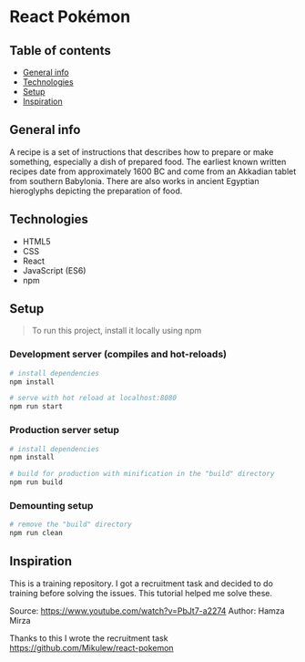 # React Pokémon

## Table of contents

- [General info](#general-info)
- [Technologies](#technologies)
- [Setup](#setup)
- [Inspiration](#inspiration)

## General info

A recipe is a set of instructions that describes how to prepare or make something, especially a dish of prepared food.
The earliest known written recipes date from approximately 1600 BC and come from an Akkadian tablet from southern Babylonia. There are also works in ancient Egyptian hieroglyphs depicting the preparation of food.

## Technologies

- HTML5
- CSS
- React
- JavaScript (ES6)
- npm

## Setup

> To run this project, install it locally using npm

### Development server (compiles and hot-reloads)

```bash
# install dependencies
npm install

# serve with hot reload at localhost:8080
npm run start
```

### Production server setup

```bash
# install dependencies
npm install

# build for production with minification in the "build" directory
npm run build
```

### Demounting setup

```bash
# remove the "build" directory
npm run clean
```

## Inspiration

This is a training repository. I got a recruitment task and decided to do training before solving the issues. This tutorial helped me solve these.

Source: https://www.youtube.com/watch?v=PbJt7-a2274 Author: Hamza Mirza

Thanks to this I wrote the recruitment task https://github.com/Mikulew/react-pokemon
